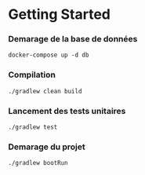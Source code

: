 # Getting Started

### Demarage de la base de données

```
docker-compose up -d db
```

### Compilation

```
./gradlew clean build
```

### Lancement des tests unitaires

```
./gradlew test
```

### Demarage du projet

```
./gradlew bootRun
```
